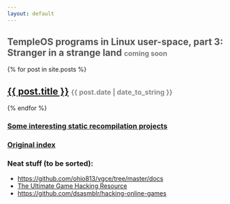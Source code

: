 ```yaml
---
layout: default
---
```


<h2 style="opacity: 0.75">TempleOS programs in Linux user-space, part 3: Stranger in a strange land <span style="font-size: 75%; opacity: 0.75">coming soon</span></h2>

{% for post in site.posts %}
<h2><a href="{{ post.url }}">{{ post.title }}</a> <span style="font-size: 75%; opacity: 0.5">{{ post.date | date_to_string  }}</span></h2>
{% endfor %}

### <a href="static-recompilations">Some interesting static recompilation projects</a>

### <a href="index1.html">Original index</a>

### Neat stuff (to be sorted):
- https://github.com/ohio813/vgce/tree/master/docs
- [The Ultimate Game Hacking Resource](https://github.com/dsasmblr/game-hacking)
- https://github.com/dsasmblr/hacking-online-games
